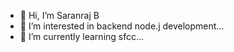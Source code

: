 - 👋 Hi, I’m Saranraj B
- 👀 I’m interested in backend node.j development...
- 🌱 I’m currently learning sfcc...


<!---
SaranrajManureva/SaranrajManureva is a ✨ special ✨ repository because its `README.md` (this file) appears on your GitHub profile.
You can click the Preview link to take a look at your changes.
--->
